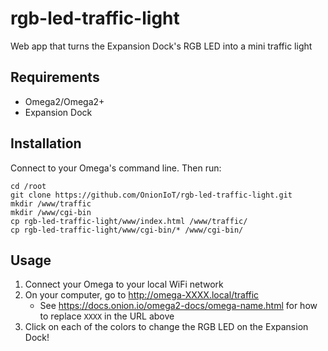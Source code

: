 # rgb-led-traffic-light
Web app that turns the Expansion Dock's RGB LED into a mini traffic light 

## Requirements

* Omega2/Omega2+
* Expansion Dock

## Installation

Connect to your Omega's command line. Then run:

```
cd /root
git clone https://github.com/OnionIoT/rgb-led-traffic-light.git
mkdir /www/traffic
mkdir /www/cgi-bin
cp rgb-led-traffic-light/www/index.html /www/traffic/
cp rgb-led-traffic-light/www/cgi-bin/* /www/cgi-bin/
```

## Usage

1. Connect your Omega to your local WiFi network
1. On your computer, go to http://omega-XXXX.local/traffic
    * See https://docs.onion.io/omega2-docs/omega-name.html for how to replace `XXXX` in the URL above
1. Click on each of the colors to change the RGB LED on the Expansion Dock!
